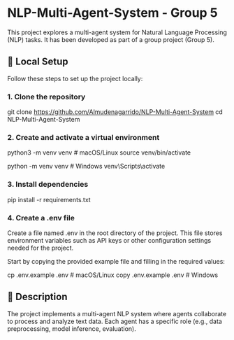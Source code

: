 # NLP-Multi-Agent-System - Group 5

This project explores a multi-agent system for Natural Language Processing (NLP) tasks.
It has been developed as part of a group project (Group 5).

## 🚀 Local Setup

Follow these steps to set up the project locally:

### 1. Clone the repository
git clone https://github.com/Almudenagarrido/NLP-Multi-Agent-System
cd NLP-Multi-Agent-System

### 2. Create and activate a virtual environment

python3 -m venv venv  # macOS/Linux
source venv/bin/activate

python -m venv venv   # Windows
venv\Scripts\activate

### 3. Install dependencies
pip install -r requirements.txt

### 4. Create a .env file

Create a file named .env in the root directory of the project. This file stores environment variables such as API keys or other configuration settings needed for the project.

Start by copying the provided example file and filling in the required values:

cp .env.example .env   # macOS/Linux
copy .env.example .env # Windows

## 🧠 Description

The project implements a multi-agent NLP system where agents collaborate to process and analyze text data.
Each agent has a specific role (e.g., data preprocessing, model inference, evaluation).
